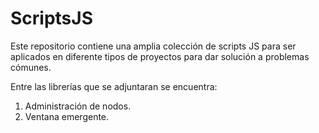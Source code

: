 # ScriptsJS

Este repositorio contiene una amplia colección de scripts JS para ser aplicados en diferente tipos de proyectos para dar solución a problemas cómunes.

Entre las librerías que se adjuntaran se encuentra:

1. Administración de nodos.
2. Ventana emergente.
